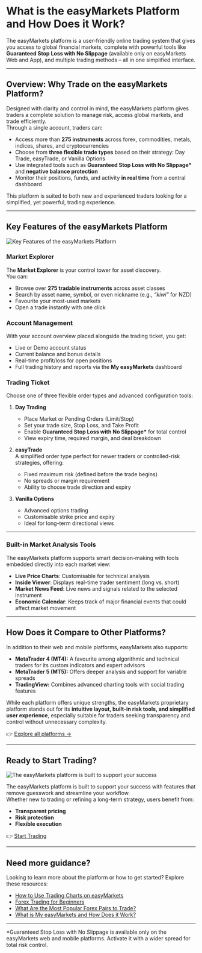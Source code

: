 <!--meta
title: What Is the easyMarkets Platform?
slug: what-is-the-easymarkets-platform
canonical_url: https://www.easymarkets.com/eu/learn-centre/get-to-know-easymarkets/the-easymarkets-platform-at-a-glance/
date: 2025-09-01
keywords: [easyMarkets platform, trading ticket, market explorer, risk management tools, financial markets]
primary-keyword: easyMarkets platform
meta_description: Discover the easyMarkets platform: a powerful trading interface offering access to global markets with built-in protection, real-time data, and seamless execution.
-->

# What is the easyMarkets Platform and How Does it Work?

The easyMarkets platform is a user-friendly online trading system that gives you access to global financial markets, complete with powerful tools like **Guaranteed Stop Loss with No Slippage** (available only on easyMarkets Web and App), and multiple trading methods – all in one simplified interface.

---

## Overview: Why Trade on the easyMarkets Platform?

Designed with clarity and control in mind, the easyMarkets platform gives traders a complete solution to manage risk, access global markets, and trade efficiently.  
Through a single account, traders can:

- Access more than **275 instruments** across forex, commodities, metals, indices, shares, and cryptocurrencies  
- Choose from **three flexible trade types** based on their strategy: Day Trade, easyTrade, or Vanilla Options  
- Use integrated tools such as **Guaranteed Stop Loss with No Slippage\*** and **negative balance protection**  
- Monitor their positions, funds, and activity **in real time** from a central dashboard  

This platform is suited to both new and experienced traders looking for a simplified, yet powerful, trading experience.

---

## Key Features of the easyMarkets Platform

![Key Features of the easyMarkets Platform](https://github.com/user-attachments/assets/aee62149-85eb-4810-bd45-802f5e4fb6cc)

### Market Explorer  
The **Market Explorer** is your control tower for asset discovery.  
You can:  
- Browse over **275 tradable instruments** across asset classes  
- Search by asset name, symbol, or even nickname (e.g., *“kiwi”* for NZD)  
- Favourite your most-used markets  
- Open a trade instantly with one click  

### Account Management  
With your account overview placed alongside the trading ticket, you get:  
- Live or Demo account status  
- Current balance and bonus details  
- Real-time profit/loss for open positions  
- Full trading history and reports via the **My easyMarkets** dashboard  

### Trading Ticket  
Choose one of three flexible order types and advanced configuration tools:  

1. **Day Trading**  
   - Place Market or Pending Orders (Limit/Stop)  
   - Set your trade size, Stop Loss, and Take Profit  
   - Enable **Guaranteed Stop Loss with No Slippage\*** for total control  
   - View expiry time, required margin, and deal breakdown  

2. **easyTrade**  
   A simplified order type perfect for newer traders or controlled-risk strategies, offering:  
   - Fixed maximum risk (defined before the trade begins)  
   - No spreads or margin requirement  
   - Ability to choose trade direction and expiry  

3. **Vanilla Options**  
   - Advanced options trading  
   - Customisable strike price and expiry  
   - Ideal for long-term directional views  

---

### Built-in Market Analysis Tools  

The easyMarkets platform supports smart decision-making with tools embedded directly into each market view:  

- **Live Price Charts**: Customisable for technical analysis  
- **Inside Viewer**: Displays real-time trader sentiment (long vs. short)  
- **Market News Feed**: Live news and signals related to the selected instrument  
- **Economic Calendar**: Keeps track of major financial events that could affect market movement  

---

## How Does it Compare to Other Platforms?

In addition to their web and mobile platforms, easyMarkets also supports:  

- **MetaTrader 4 (MT4):** A favourite among algorithmic and technical traders for its custom indicators and expert advisors  
- **MetaTrader 5 (MT5):** Offers deeper analysis and support for variable spreads  
- **TradingView:** Combines advanced charting tools with social trading features  

While each platform offers unique strengths, the easyMarkets proprietary platform stands out for its **intuitive layout, built-in risk tools, and simplified user experience**, especially suitable for traders seeking transparency and control without unnecessary complexity.  

👉 [Explore all platforms →](https://www.easymarkets.com/platforms/)

---

## Ready to Start Trading?

![The easyMarkets platform is built to support your success](https://github.com/user-attachments/assets/651d3307-8ae9-4d61-957b-55e7039ecae1)

The easyMarkets platform is built to support your success with features that remove guesswork and streamline your workflow.  
Whether new to trading or refining a long-term strategy, users benefit from:  

- **Transparent pricing**  
- **Risk protection**  
- **Flexible execution**  

👉 [Start Trading](https://www.easymarkets.com)

---

## Need more guidance?

Looking to learn more about the platform or how to get started? Explore these resources:

- [How to Use Trading Charts on easyMarkets](https://github.com/JohnnyMTP/easyMarkets/blob/main/A%20Beginner's%20Guide%20to%20Reading%20Trading%20Charts.md)  
- [Forex Trading for Beginners]()  
- [What Are the Most Popular Forex Pairs to Trade?](#)  
- [What is My easyMarkets and How Does it Work?](#)  

---

\*Guaranteed Stop Loss with No Slippage is available only on the easyMarkets web and mobile platforms. Activate it with a wider spread for total risk control.
